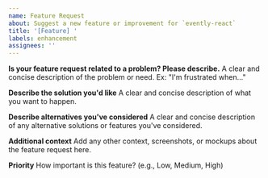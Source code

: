 ```yaml
---
name: Feature Request
about: Suggest a new feature or improvement for `evently-react`
title: '[Feature] '
labels: enhancement
assignees: ''
---
```


**Is your feature request related to a problem? Please describe.**
A clear and concise description of the problem or need. Ex: "I'm frustrated when..."

**Describe the solution you'd like**
A clear and concise description of what you want to happen.

**Describe alternatives you've considered**
A clear and concise description of any alternative solutions or features you've considered.

**Additional context**
Add any other context, screenshots, or mockups about the feature request here.

**Priority**
How important is this feature? (e.g., Low, Medium, High)

